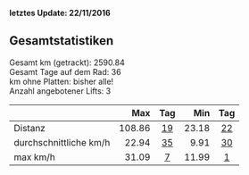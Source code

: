**letztes Update: 22/11/2016**

## Gesamtstatistiken

Gesamt km (getrackt): 2590.84  
Gesamt Tage auf dem Rad: 36  
km ohne Platten: bisher alle!  
Anzahl angebotener Lifts: 3

|  | Max | Tag | Min | Tag |  
| --- |---:| :---:| ---:| :---:|   
| Distanz | 108.86 | [19](http://www.latinamerica.bike/track/d19) |23.18|[22](http://www.latinamerica.bike/track/d22) |
| durchschnittliche km/h  | 22.94|[35](http://www.latinamerica.bike/track/d35) |9.91|[30](http://www.latinamerica.bike/track/d30) |
| max km/h  | 31.09|[7](http://www.latinamerica.bike/track/d7) |11.99|[1](http://www.latinamerica.bike/track/d1) |
